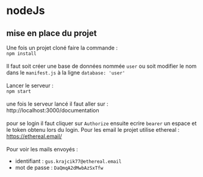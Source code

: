# nodeJs
## mise en place du projet 
Une fois un projet cloné faire la commande : <br>
`npm install` <br><br>
Il faut soit créer une base de données nommée `user` ou soit modifier le nom dans le `manifest.js` à la ligne `database: 'user'`<br><br>
Lancer le serveur : <br>
`npm start` <br><br>
une fois le serveur lancé il faut aller sur :  http://localhost:3000/documentation <br><br>
pour se login il faut cliquer sur `Authorize` ensuite ecrire `bearer` un espace et le token obtenu lors du login.
Pour les email le projet utilise ethereal : https://ethereal.email/ <br><br>
Pour voir les mails envoyés : <br>
  - identifiant : `gus.krajcik77@ethereal.email`<br>
  - mot de passe : `DaQmqA2dMwbAzSxTfw`

